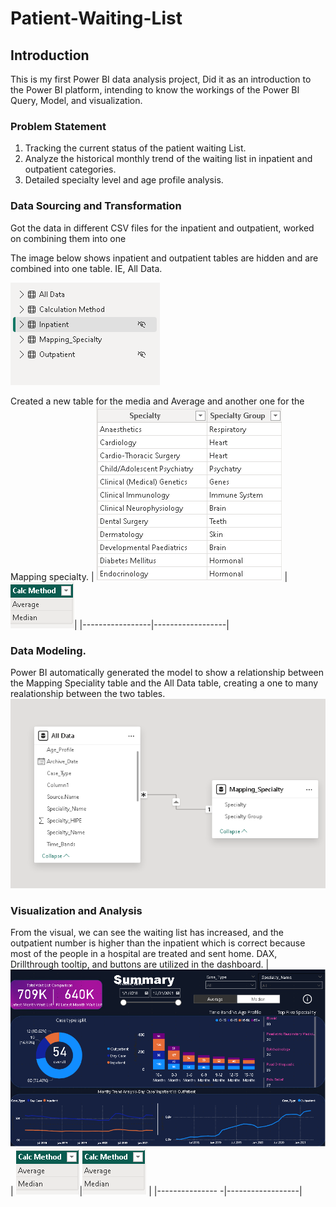 # Patient-Waiting-List
## Introduction
This is my first Power BI data analysis project, Did it as an introduction to the Power BI platform, intending to know the workings of the Power BI Query, Model, and visualization.
### Problem Statement
1. Tracking the current status of the patient waiting List.
2. Analyze the historical monthly trend of the waiting list in inpatient and outpatient categories.
3. Detailed specialty level and age profile analysis.

### Data Sourcing and Transformation
Got the data in different CSV files for the inpatient and outpatient, worked on combining them into one

The image below shows inpatient and outpatient tables are hidden and are combined into one table. IE, All Data.


![](tables.png)

Created a new table for the media and Average and another one for the  Mapping specialty.
| ![](mapping_specialty.png) | ![](calc_Methd.png)|
|-----------------|------------------|

### Data Modeling.
Power BI automatically generated the model to show a relationship between the Mapping Speciality table and the All Data table, creating a one to many realationship between the two tables.
![](All_data_model.png)

### Visualization and Analysis
From the visual, we can see the waiting list has increased, and the outpatient number is higher than the inpatient which is correct because most of the people in a hospital are treated and sent home.
DAX, Drillthrough tooltip, and buttons are utilized in the dashboard.
| ![](dash_summary.png) | ![](calc_Methd.png)|![](calc_Methd.png) |
|--------------- -|------------------|







